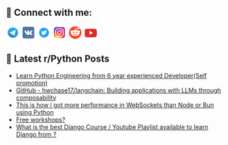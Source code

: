 ## 🔎 Connect with me:
[<img src="https://github.com/bullbesh/bullbesh/blob/main/images/Telegram.png" width="32" height="32" />](https://t.me/bullbesh)
[<img src="https://github.com/bullbesh/bullbesh/blob/main/images/VK.png" width="32" height="32" />](https://vk.com/bullbesh)
[<img src="https://github.com/bullbesh/bullbesh/blob/main/images/Twitter.png" width="32" height="32" />](https://twitter.com/bullbesh1)
[<img src="https://github.com/bullbesh/bullbesh/blob/main/images/Instagram.png" width="32" height="32" />](https://www.instagram.com/bullbesh)
[<img src="https://github.com/bullbesh/bullbesh/blob/main/images/Reddit.png" width="32" height="32" />](https://www.reddit.com/user/bullbesh)
[<img src="https://github.com/bullbesh/bullbesh/blob/main/images/YouTube.png" width="32" height="32" />](https://www.youtube.com/channel/UCtfjRs6uzgq5mfm8S06WTcg)

## 📕 Latest r/Python Posts
<!-- BLOG-POST-LIST:START -->
- [Learn Python Engineering from 6 year experienced Developer&lpar;Self promotion&rpar;](https://www.reddit.com/r/Python/comments/yt423k/learn_python_engineering_from_6_year_experienced/)
- [GitHub - hwchase17/langchain: Building applications with LLMs through composability](https://www.reddit.com/r/Python/comments/yt3r01/github_hwchase17langchain_building_applications/)
- [This is how i got more performance in WebSockets than Node or Bun using Python](https://www.reddit.com/r/Python/comments/yt3j70/this_is_how_i_got_more_performance_in_websockets/)
- [Free workshops?](https://www.reddit.com/r/Python/comments/ysztmj/free_workshops/)
- [What is the best Django Course / Youtube Playlist available to learn Django from ?](https://www.reddit.com/r/Python/comments/ysznz7/what_is_the_best_django_course_youtube_playlist/)
<!-- BLOG-POST-LIST:END -->
